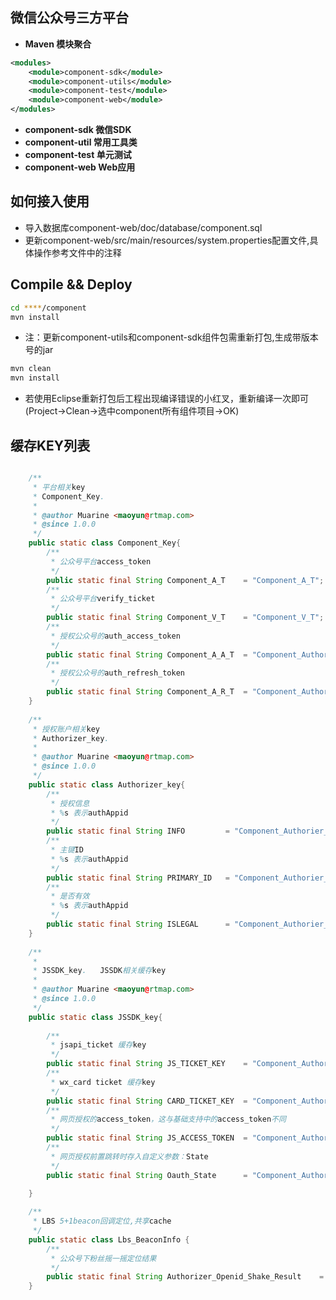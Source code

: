 ## 微信公众号三方平台

* **Maven 模块聚合**
```xml
<modules>
	<module>component-sdk</module>
	<module>component-utils</module>
	<module>component-test</module>
	<module>component-web</module>
</modules>
```


* **component-sdk	微信SDK**
* **component-util	常用工具类**
* **component-test	单元测试**
* **component-web	Web应用**

## 如何接入使用
* 导入数据库component-web/doc/database/component.sql
* 更新component-web/src/main/resources/system.properties配置文件,具体操作参考文件中的注释


## Compile && Deploy
```bash
cd ****/component
mvn install
```
* 注：更新component-utils和component-sdk组件包需重新打包,生成带版本号的jar

```bash
mvn clean
mvn install
```
* 若使用Eclipse重新打包后工程出现编译错误的小红叉，重新编译一次即可(Project->Clean->选中component所有组件项目->OK)

## 缓存KEY列表
```java

    /**
     * 平台相关key
     * Component_Key.
     * 
     * @author Muarine <maoyun@rtmap.com>
     * @since 1.0.0
     */
    public static class Component_Key{
        /**
         * 公众号平台access_token
         */
        public static final String Component_A_T    = "Component_A_T";
        /**
         * 公众号平台verify_ticket
         */
        public static final String Component_V_T    = "Component_V_T";
        /**
         * 授权公众号的auth_access_token
         */
        public static final String Component_A_A_T  = "Component_Authorier_%s_A_T";
        /**
         * 授权公众号的auth_refresh_token
         */
        public static final String Component_A_R_T  = "Component_Authorier_%s_R_T";
    }
    
    /**
     * 授权账户相关key
     * Authorizer_key.
     * 
     * @author Muarine <maoyun@rtmap.com>
     * @since 1.0.0
     */
    public static class Authorizer_key{
        /**
         * 授权信息
         * %s 表示authAppid
         */
        public static final String INFO         = "Component_Authorier_%s_Info";
        /**
         * 主键ID
         * %s 表示authAppid
         */
        public static final String PRIMARY_ID   = "Component_Authorier_Appid_%s";
        /**
         * 是否有效
         * %s 表示authAppid
         */
        public static final String ISLEGAL      = "Component_Authorier_Appid_%s_Islegal";
    }
    
    /**
     * 
     * JSSDK_key.   JSSDK相关缓存key
     * 
     * @author Muarine <maoyun@rtmap.com>
     * @since 1.0.0
     */
    public static class JSSDK_key{
        
        /**
         * jsapi_ticket 缓存key
         */
        public static final String JS_TICKET_KEY    = "Component_Authorier_%s_Jsapi_Ticket";
        /**
         * wx_card ticket 缓存key
         */
        public static final String CARD_TICKET_KEY  = "Component_Authorier_%s_Card_Ticket";
        /**
         * 网页授权的access_token，这与基础支持中的access_token不同
         */
        public static final String JS_ACCESS_TOKEN  = "Component_Authorier_%s_Web_A_T";
        /**
         * 网页授权前置跳转时存入自定义参数：State
         */
        public static final String Oauth_State      = "Component_Authorizer_%s_State_%s";
        
    }

    /**
     * LBS 5+1beacon回调定位,共享cache
     */
    public static class Lbs_BeaconInfo {
        /**
         * 公众号下粉丝摇一摇定位结果
         */
        public static final String Authorizer_Openid_Shake_Result    = "Component_Authorier_%s_%s_Shake_Result";
    }

```



